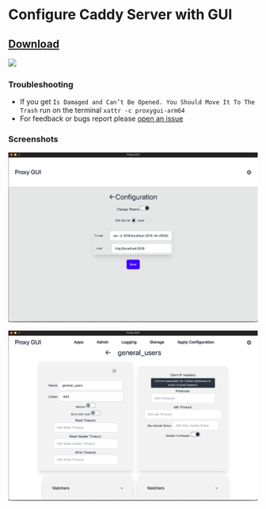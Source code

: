 # Configure Caddy Server with GUI

## [Download](https://github.com/Gjergj/proxy_gui/releases)


![](assets/0616.gif)

### Troubleshooting

* If you get `Is Damaged and Can’t Be Opened. You Should Move It To The Trash` run on the terminal `xattr -c proxygui-arm64`
* For feedback or bugs report please [open an issue](https://github.com/Gjergj/proxy_gui/issues)
### Screenshots
![Configuration](assets/configuration.png)

![HTTP Apps Configuration](assets/httpappconfiguration.png)
